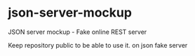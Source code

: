 # json-server-mockup
JSON server mockup - Fake online REST server 

Keep repository public to be able to use it. on json fake server
